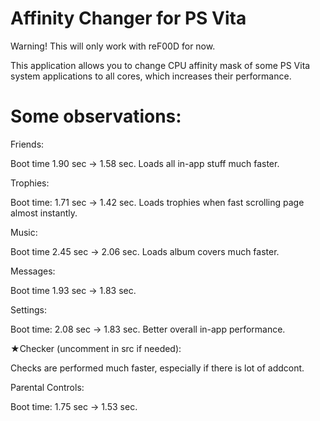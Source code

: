 # Affinity Changer for PS Vita

Warning! This will only work with reF00D for now.

This application allows you to change CPU affinity mask of some PS Vita system applications to all cores, which increases their performance.

# Some observations:

Friends:

Boot time 1.90 sec -> 1.58 sec. Loads all in-app stuff much faster.

Trophies:

Boot time: 1.71 sec -> 1.42 sec. Loads trophies when fast scrolling page almost instantly.

Music:

Boot time 2.45 sec -> 2.06 sec. Loads album covers much faster.

Messages:

Boot time 1.93 sec -> 1.83 sec.

Settings:

Boot time: 2.08 sec -> 1.83 sec. Better overall in-app performance.

★Checker (uncomment in src if needed):

Checks are performed much faster, especially if there is lot of addcont.

Parental Controls:

Boot time: 1.75 sec -> 1.53 sec.
